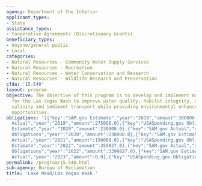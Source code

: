 ```yaml
---
agency: Department of the Interior
applicant_types:
- State
assistance_types:
- Cooperative Agreements (Discretionary Grants)
beneficiary_types:
- Anyone/general public
- Local
categories:
- Natural Resources - Community Water Supply Services
- Natural Resources - Recreation
- Natural Resources - Water Conservation and Research
- Natural Resources - Wildlife Research and Preservation
cfda: '15.540'
layout: program
objective: The objective of this program is to develop and implement management strategies
  for the Las Vegas Wash to improve water quality, habitat integrity, and reduce the
  salinity and sediment transport while providing environmental enhancement and recreational
  opportunities.
obligations: '[{"key":"SAM.gov Estimate","year":"2019","amount":300000.0},{"key":"SAM.gov
  Actual","year":"2019","amount":275000.0},{"key":"USASpending.gov Obligations","year":"2019","amount":275000.0},{"key":"SAM.gov
  Estimate","year":"2020","amount":230000.0},{"key":"SAM.gov Actual","year":"2020","amount":230000.0},{"key":"USASpending.gov
  Obligations","year":"2020","amount":230000.0},{"key":"SAM.gov Estimate","year":"2021","amount":150000.0},{"key":"SAM.gov
  Actual","year":"2021","amount":150000.0},{"key":"USASpending.gov Obligations","year":"2021","amount":150000.0},{"key":"SAM.gov
  Estimate","year":"2022","amount":359827.0},{"key":"SAM.gov Actual","year":"2022","amount":359827.0},{"key":"USASpending.gov
  Obligations","year":"2022","amount":3399827.0},{"key":"SAM.gov Estimate","year":"2023","amount":255000.0},{"key":"SAM.gov
  Actual","year":"2023","amount":0.0},{"key":"USASpending.gov Obligations","year":"2023","amount":6255000.0}]'
permalink: /program/15.540.html
sub-agency: Bureau of Reclamation
title: 'Lake Mead/Las Vegas Wash '
---
```

